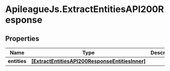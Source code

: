 # ApileagueJs.ExtractEntitiesAPI200Response

## Properties

Name | Type | Description | Notes
------------ | ------------- | ------------- | -------------
**entities** | [**[ExtractEntitiesAPI200ResponseEntitiesInner]**](ExtractEntitiesAPI200ResponseEntitiesInner.md) |  | [optional] 


